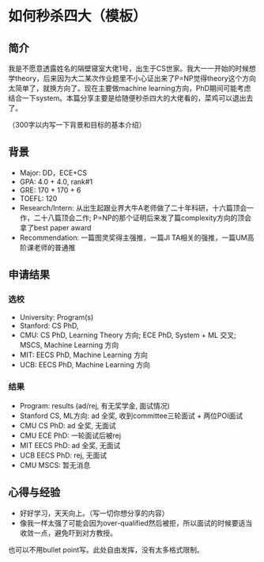 # 如何秒杀四大（模板）

## 简介 <a id="intro"></a>

我是不愿意透露姓名的隔壁寝室大佬1号，出生于CS世家。我大一一开始的时候想学theory，后来因为大二某次作业题里不小心证出来了P=NP觉得theory这个方向太简单了，就换方向了。现在主要做machine learning方向，PhD期间可能考虑结合一下system。本篇分享主要是给随便秒杀四大的大佬看的，菜鸡可以退出去了。

（300字以内写一下背景和目标的基本介绍）

## 背景 <a id="background"></a>

* Major: DD，ECE+CS
* GPA: 4.0 + 4.0, rank\#1
* GRE: 170 + 170 + 6
* TOEFL: 120
* Research/Intern: 从出生起跟业界大牛A老师做了二十年科研，十六篇顶会一作，二十八篇顶会二作; P=NP的那个证明后来发了篇complexity方向的顶会拿了best paper award
* Recommendation: 一篇图灵奖得主强推，一篇JI TA相关的强推，一篇UM高阶课老师的普通推

## 申请结果 <a id="apply"></a>

### 选校 <a id="apply-program"></a>

* University: Program\(s\)
* Stanford: CS PhD, 
* CMU: CS PhD, Learning Theory 方向; ECE PhD, System + ML 交叉; MSCS, Machine Learning 方向
* MIT: EECS PhD, Machine Learning 方向
* UCB: EECS PhD, Machine Learning 方向

### 结果 <a id="apply-result"></a>

* Program: results \(ad/rej, 有无奖学金, 面试情况\)
* Stanford CS, ML方向: ad 全奖, 收到committee三轮面试 + 两位POI面试
* CMU CS PhD: ad 全奖, 无面试
* CMU ECE PhD: 一轮面试后被rej
* MIT EECS PhD: ad 全奖, 无面试
* UCB EECS PhD: rej, 无面试
* CMU MSCS: 暂无消息

## 心得与经验 <a id="more"></a>

* 好好学习，天天向上。（写一切你想分享的内容）
* 像我一样太强了可能会因为over-qualified然后被拒，所以面试的时候要适当收敛一点，避免吓到对方教授。

也可以不用bullet point写。此处自由发挥，没有太多格式限制。

